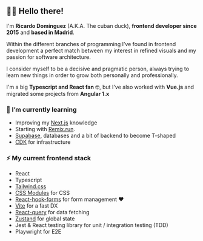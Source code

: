 ## 👋🏼 Hello there!
I'm **Ricardo Domínguez** (A.K.A. The cuban duck), **frontend developer since 2015** and **based in Madrid**.

Within the different branches of programming I’ve found in frontend development a perfect
match between my interest in refined visuals and my passion for software architecture.

I consider myself to be a decisive and pragmatic person, always trying to learn new things in
order to grow both personally and professionally.

I'm a big **Typescript and React fan** 🤓, but I've also worked with **Vue.js** and migrated some projects from **Angular 1.x**

### 🌱 I’m currently learning
- Improving my [Next.js](https://nextjs.org/) knowledge
- Starting with [Remix.run](https://remix.run/).
- [Supabase](https://supabase.com/), databases and a bit of backend to become T-shaped
- [CDK](https://aws.amazon.com/es/cdk/) for infrastructure

### ⚡ My current frontend stack
- React
- Typescript
- [Tailwind.css](https://tailwindcss.com/)
- [CSS Modules](https://github.com/css-modules/css-modules) for CSS
- [React-hook-forms](https://react-hook-form.com/) for form management ❤️
- [Vite](https://vitejs.dev/) for a fast DX
- [React-query](https://react-query.tanstack.com/) for data fetching
- [Zustand](https://github.com/pmndrs/zustand) for global state
- Jest & React testing library for unit / integration testing (TDD)
- Playwright for E2E

<!--
**cubanducko/cubanducko** is a ✨ _special_ ✨ repository because its `README.md` (this file) appears on your GitHub profile.

Here are some ideas to get you started:

- 🔭 I’m currently working on ...
- 🌱 I’m currently learning ...
- 👯 I’m looking to collaborate on ...
- 🤔 I’m looking for help with ...
- 💬 Ask me about ...
- 📫 How to reach me: ...
- 😄 Pronouns: ...
- ⚡ Fun fact: ...
-->
